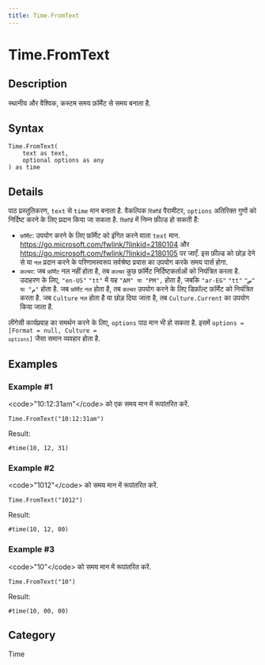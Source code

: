 ```yaml
---
title: Time.FromText
---
```


# Time.FromText


## Description

स्थानीय और वैश्विक, कस्टम समय फ़ॉर्मेट से समय बनाता है.


## Syntax

```powerquery
Time.FromText(
    text as text,
    optional options as any
) as time
```


## Details

पाठ प्रस्तुतिकरण, <code>text</code> से <code>time</code> मान बनाता है. वैकल्पिक <code>रिकॉर्ड</code> पैरामीटर, <code>options</code> अतिरिक्त गुणों को निर्दिष्ट करने के लिए प्रदान किया जा सकता है. <code>रिकॉर्ड</code> में निम्न फ़ील्ड हो सकती हैं:<ul>   <li><code>फ़ॉर्मेट</code>: उपयोग करने के लिए फ़ॉर्मेट को इंगित करने वाला <code>text</code> मान. https://go.microsoft.com/fwlink/?linkid=2180104 और https://go.microsoft.com/fwlink/?linkid=2180105 पर जाएँ. इस फ़ील्ड को छोड़ देने से या <code>नल</code> प्रदान करने के परिणामस्वरूप सर्वश्रेष्ठ प्रयास का उपयोग करके समय पार्स होगा.</li>   <li><code>कल्चर</code>: जब <code>फ़ॉर्मेट</code> नल नहीं होता है, तब <code>कल्चर</code> कुछ फ़ॉर्मेट निर्दिष्टकर्ताओं को नियंत्रित करता है. उदाहरण के लिए, <code>"en-US"</code> <code>"tt"</code> में यह <code>"AM" या "PM",</code> होता है, जबकि <code>"ar-EG"</code> <code>"tt"</code> <code>"ص" या "م"</code> होता है. जब <code>फ़ॉर्मेट</code> <code>नल</code> होता है, तब <code>कल्चर</code> उपयोग करने के लिए डिफ़ॉल्ट फ़ॉर्मेट को नियंत्रित करता है. जब <code>Culture</code> <code>नल</code> होता है या छोड़ दिया जाता है, तब <code>Culture.Current</code> का उपयोग किया जाता है.</li></ul>लीगेसी कार्यप्रवाह का समर्थन करने के लिए, <code>options</code> पाठ मान भी हो सकता है. इसमें <code>options</code><code> = [Format = null, Culture = <code>options</code>]</code> जैसा समान व्यवहार होता है.


## Examples

### Example #1 
&lt;code&gt;&#34;10:12:31am&#34;&lt;/code&gt; को एक समय मान में रूपांतरित करें.
```powerquery
Time.FromText("10:12:31am")
```

Result: 
```powerquery
#time(10, 12, 31)
```


### Example #2 
&lt;code&gt;&#34;1012&#34;&lt;/code&gt; को समय मान में रूपांतरित करें.
```powerquery
Time.FromText("1012")
```

Result: 
```powerquery
#time(10, 12, 00)
```


### Example #3 
&lt;code&gt;&#34;10&#34;&lt;/code&gt; को समय मान में रूपांतरित करें.
```powerquery
Time.FromText("10")
```

Result: 
```powerquery
#time(10, 00, 00)
```




## Category
Time
